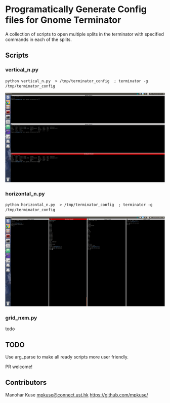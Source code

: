 # Programatically Generate Config files for Gnome Terminator

A collection of scripts to open multiple splits in the terminator
with specified commands in each of the splits.

## Scripts

### vertical_n.py

```
python vertical_n.py  > /tmp/terminator_config  ; terminator -g /tmp/terminator_config
```

![](pics/vertical_n.png)


### horizontal_n.py


```
python horizontal_n.py  > /tmp/terminator_config  ; terminator -g /tmp/terminator_config
```

![](pics/horizontal_n.png)

### grid_nxm.py
todo

## TODO
Use arg_parse to make all ready scripts more user friendly.

PR welcome!

## Contributors
Manohar Kuse <mpkuse@connect.ust.hk> <https://github.com/mpkuse/>
